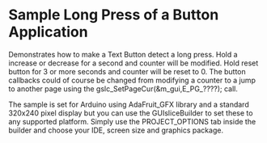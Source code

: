 
# Sample Long Press of a Button Application

<p>
Demonstrates how to make a Text Button detect a long press.
Hold a increase or decrease for a second and counter will be modified.
Hold reset button for 3 or more seconds and counter will be reset to 0.
The button callbacks could of course be changed from modifying a counter to a jump 
to another page using the gslc_SetPageCur(&m_gui,E_PG_????); call.
</p>

<p>
The sample is set for Arduino using AdaFruit_GFX library and a standard
320x240 pixel display but you can use the GUIsliceBuilder to set these
to any supported platform. Simply use the PROJECT_OPTIONS tab inside 
the builder and choose your IDE, screen size and graphics package.
</p> 
